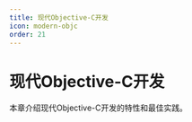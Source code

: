 ```yaml
---
title: 现代Objective-C开发
icon: modern-objc
order: 21
---
```


# 现代Objective-C开发

本章介绍现代Objective-C开发的特性和最佳实践。
